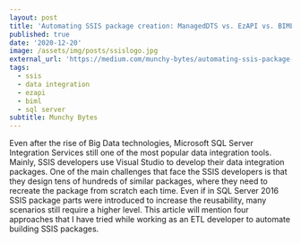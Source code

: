 ```yaml
---
layout: post
title: 'Automating SSIS package creation: ManagedDTS vs. EzAPI vs. BIML vs. ETLGen'
published: true
date: '2020-12-20'
image: /assets/img/posts/ssislogo.jpg
external_url: 'https://medium.com/munchy-bytes/automating-ssis-package-creation-manageddts-vs-ezapi-vs-biml-vs-etlgen-d0dca92bf416'
tags:
  - ssis
  - data integration
  - ezapi
  - biml
  - sql server
subtitle: Munchy Bytes
---
```

Even after the rise of Big Data technologies, Microsoft SQL Server Integration Services still one of the most popular data integration tools. Mainly, SSIS developers use Visual Studio to develop their data integration packages. One of the main challenges that face the SSIS developers is that they design tens of hundreds of similar packages, where they need to recreate the package from scratch each time. Even if in SQL Server 2016 SSIS package parts were introduced to increase the reusability, many scenarios still require a higher level.
This article will mention four approaches that I have tried while working as an ETL developer to automate building SSIS packages.
